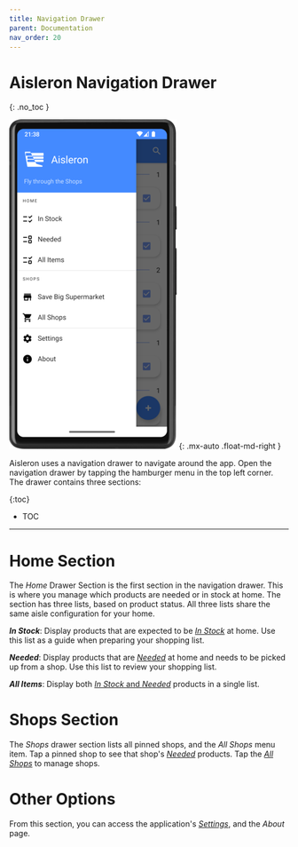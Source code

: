 ```yaml
---
title: Navigation Drawer
parent: Documentation
nav_order: 20
---
```


# Aisleron Navigation Drawer
{: .no_toc }

![Navigation Drawer](/assets/images/screenshots/light-mode/alr-040-navigation-drawer.png)
{: .mx-auto .float-md-right }

Aisleron uses a navigation drawer to navigate around the app. Open the navigation drawer by tapping the hamburger menu in the top left corner. The drawer contains three sections:

{:toc}
* TOC

---

# Home Section 
The *Home* Drawer Section is the first section in the navigation drawer. This is where you manage which products are needed or in stock at home. The section has three lists, based on product status. All three lists share the same aisle configuration for your home.

***In Stock***: Display products that are expected to be [*In Stock*](/docs/documentation/product-list#in-stock-list) at home. Use this list as a guide when preparing your shopping list.

***Needed***: Display products that are [*Needed*](/docs/documentation/product-list#needed-list) at home and needs to be picked up from a shop. Use this list to review your shopping list.

***All Items***: Display both [*In Stock* and *Needed*](/docs/documentation/product-list#all-items-list) products in a single list.  

# Shops Section
The *Shops* drawer section lists all pinned shops, and the *All Shops* menu item. Tap a pinned shop to see that shop's [*Needed*](/docs/documentation/product-list#shop-list) products. Tap the [*All Shops*](/docs/documentation/manage-shops) to manage shops.

# Other Options
From this section, you can access the application's [*Settings*](/docs/documentation/settings), and the *About* page.
